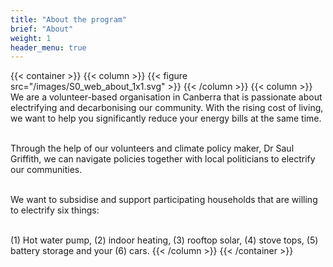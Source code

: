 ```yaml
---
title: "About the program"
brief: "About"
weight: 1
header_menu: true
--- 
```

 {{< container >}}
{{< column >}}
{{< figure src="/images/S0_web_about_1x1.svg"   >}}
{{< /column >}}
{{< column >}}
We are a volunteer-based organisation in Canberra that is passionate about electrifying and decarbonising our community. With the rising cost of living, we want to help you significantly reduce your energy bills at the same time.<br><br>


Through the help of our volunteers and climate policy maker, Dr Saul Griffith, we can navigate policies together with local politicians to electrify our communities.<br><br>

We want to subsidise and support participating households that are willing to electrify six things:<br><br>

(1) Hot water pump, (2) indoor heating, (3) rooftop solar, (4) stove tops, (5) battery storage and your (6) cars.
{{< /column >}}
{{< /container >}}
  
 
 
